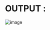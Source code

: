 # OUTPUT  :

![image](https://github.com/Trilochna/Data-Structures-And-Algorithms-In-Java/assets/97858274/204a1296-1b6c-4f8a-a701-ac2b8b2c2353)
